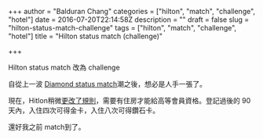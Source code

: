 +++
author = "Balduran Chang"
categories = ["hilton", "match", "challenge", "hotel"]
date = 2016-07-20T22:14:58Z
description = ""
draft = false
slug = "hilton-status-match-challenge"
tags = ["hilton", "match", "challenge", "hotel"]
title = "Hilton status match (challenge)"

+++


Hilton status match 改為 challenge

自從上一波 [Diamond status match](/2015/12/28/hilton-status-match/)潮之後，想必是人手一張了。

現在，Hitlon稍微[更改了規則](https://hiltonhhonors.hiltonapps.com)，需要有住房才能給高等會員資格。登記過後的 90天內，入住四次可得金卡，入住八次可得鑽石卡。

還好我之前 match到了。

